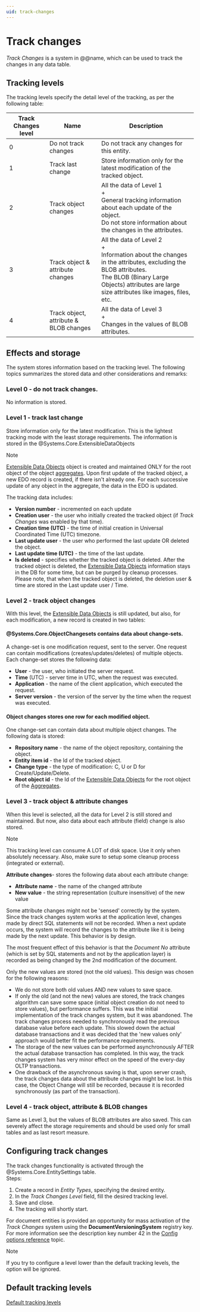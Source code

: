 ```yaml
---
uid: track-changes
---
```


# Track changes

*Track Changes* is a system in @@name, which can be used to track the changes in any data table.


## Tracking levels

The tracking levels specify the detail level of the tracking, as per the following table:


| Track Changes level | Name | Description |
| -- | ------------------------------- | ---------------------------------------------|
| 0 | Do not track changes | Do not track any changes for this entity. |
| 1 | Track last change | Store information only for the latest modification of the tracked object. |
| 2 | Track object changes| All the data of Level 1 <br> + <br> General tracking information about each update of the object. <br> Do not store information about the changes in the attributes. |
| 3 | Track object & attribute changes |  All the data of Level 2 <br> + <br> Information about the changes in the attributes, excluding the BLOB attributes. <br> The BLOB (Binary Large Objects) attributes are large size attributes like images, files, etc.|
| 4 | Track object, attribute & BLOB changes | All the data of Level 3 <br> + <br> Changes in the values of BLOB attributes.                |


## Effects and storage

The system stores information based on the tracking level. The following topics summarizes the stored data and other considerations and remarks:

### Level 0 - do not track changes. 

No information is stored.

### Level 1 - track last change

Store information only for the latest modification.
This is the lightest tracking mode with the least storage requirements.
The information is stored in the @Systems.Core.ExtensibleDataObjects

> [!NOTE] 
> [Extensible Data Objects](https://docs.erp.net/tech/advanced/data-objects/extensible-data-objects.html) object is created and maintained ONLY for the root object of the object [aggregates](https://docs.erp.net/tech/advanced/concepts/aggregates.html). 
> Upon first update of the tracked object, a new EDO record is created, if there isn't already one. 
> For each successive update of any object in the aggregate, the data in the EDO is updated.

The tracking data includes:

- **Version number** - incremented on each update
- **Creation user** - the user who initially created the tracked object (if *Track Changes* was enabled by that time).
- **Creation time (UTC)** - the time of initial creation in Universal Coordinated Time (UTC) timezone.
- **Last update user** - the user who performed the last update OR deleted the object.
- **Last update time (UTC)** - the time of the last update.
- **Is deleted** - specifies whether the tracked object is deleted. After the tracked object is deleted, the [Extensible Data Objects](https://docs.erp.net/tech/advanced/data-objects/extensible-data-objects.html) information stays in the DB for some time, but can be purged by cleanup processes. Please note, that when the tracked object is deleted, the deletion user & time are stored in the Last update user / Time.

### Level 2 - track object changes

With this level, the [Extensible Data Objects](https://docs.erp.net/tech/advanced/data-objects/extensible-data-objects.html) is still updated, but also, for each modification, a new record is created in two tables:

#### @Systems.Core.ObjectChangesets contains data about change-sets.

A change-set is one modification request, sent to the server. One request can contain modifications (creates/updates/deletes) of multiple objects. Each change-set stores the following data:

- **User** - the user, who initiated the server request.
- **Time** (UTC) - server time in UTC, when the request was executed.
- **Application** - the name of the client application, which executed the request.
- **Server version** - the version of the server by the time when the request was executed.

#### Object changes stores one row for each modified object. 

One change-set can contain data about multiple object changes. The following data is stored:

- **Repository name** - the name of the object repository, containing the object.
- **Entity item id** - the Id of the tracked object.
- **Change type** - the type of modification: C, U or D for Create/Update/Delete.
- **Root object id** - the Id of the [Extensible Data Objects](https://docs.erp.net/tech/advanced/data-objects/extensible-data-objects.html) for the root object of the [Aggregates](https://docs.erp.net/tech/advanced/concepts/aggregates.html).

### Level 3 - track object & attribute changes

When this level is selected, all the data for Level 2 is still stored and maintained. But now, also data about each attribute (field) change is also stored.

> [!NOTE] 
> This tracking level can consume A LOT of disk space. Use it only when absolutely necessary. Also, make sure to setup some cleanup process (integrated or external).

 **Attribute changes**- stores the following data about each attribute change:
 
- **Attribute name** - the name of the changed attribute
- **New value** - the string representation (culture insensitive) of the new value

Some attribute changes might not be 'sensed' correctly by the system. Since the track changes system works at the application level, changes made by direct SQL statements will not be recorded. When a next update occurs, the system will record the changes to the attribute like it is being made by the next update. This behavior is by design.

The most frequent effect of this behavior is that the *Document No* attribute (which is set by SQL statements and not by the
application layer) is recorded as being changed by the 2nd modification of the document. 

Only the new values are stored (not the old values). This design was chosen for the following reasons:

- We do not store both old values AND new values to save space.
- If only the old (and not the new) values are stored, the track changes algorithm can save some space (initial object creation do not need to store values), but performance suffers. This was the initial implementation of the track changes system, but it was abandoned. The track changes process needed to synchronously read the previous database value before each update. This slowed down the actual database transactions and it was decided that the 'new values only' approach would better fit the performance requirements.
- The storage of the new values can be performed asynchronously AFTER the actual database transaction has completed. In this way, the track changes system has very minor effect on the speed of the every-day OLTP transactions.
- One drawback of the asynchronous saving is that, upon server crash, the track changes data about the attribute changes might be lost. In this case, the Object Change will still be recorded, because it is recorded synchronously (as part of the transaction).

### Level 4 - track object, attribute & BLOB changes

Same as Level 3, but the values of BLOB attributes are also saved. This can severely affect the storage requirements and should be used only for small tables and as last resort measure.

## Configuring track changes

The track changes functionality is activated through the @Systems.Core.EntitySettings table.
<br> Steps:

1. Create a record in *Entity Types*, specifying the desired entity.
2. In the *Track Changes Level* field, fill the desired tracking level.
3. Save and close.
4. The tracking will shortly start.

For document entities is provided an opportunity for mass activation of the *Track Changes* system using the **DocumentVersioningSystem** registry key. For more information see the description key number 42 in the [Config options reference](https://docs.erp.net/tech/reference/config-options-reference.html) topic.

> [!NOTE] 
> If you try to configure a level lower than the default tracking levels, the option will be ignored.

## Default tracking levels

[Default tracking levels](https://docs.erp.net/tech/advanced/data-objects/default-tracking-levels.html)

